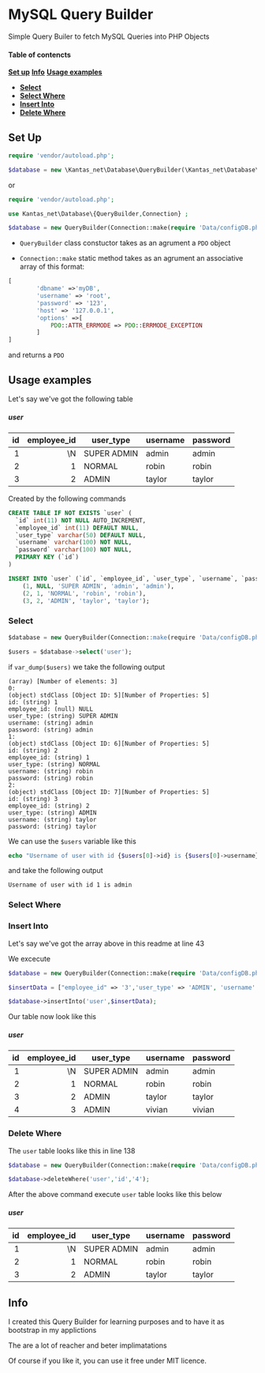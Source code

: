 # MySQL Query Builder

Simple Query Builer to fetch MySQL Queries into PHP Objects

#### Table of contencts
**[Set up](#set-up)**
**[Info](#info)**
**[Usage examples](#usage-examples)**
- **[Select](#select-all)**
- **[Select Where](#select-where)**
- **[Insert Into](#insert-into)**
- **[Delete Where](#delete-where)**

## Set Up

```php
require 'vendor/autoload.php';

$database = new \Kantas_net\Database\QueryBuilder(\Kantas_net\Database\Connection::make(require 'Data/configDB.php'));
```

or

```php
require 'vendor/autoload.php';

use Kantas_net\Database\{QueryBuilder,Connection} ;

$database = new QueryBuilder(Connection::make(require 'Data/configDB.php'));
```

- `QueryBuilder` class constuctor takes as an agrument a `PDO` object

- `Connection::make` static method takes as an agrument an associative array of this format:
```php
[
        'dbname' =>'myDB',
        'username' => 'root',
        'password' => '123',
        'host' => '127.0.0.1',
        'options' =>[
            PDO::ATTR_ERRMODE => PDO::ERRMODE_EXCEPTION
        ]
]
```
and returns a `PDO`

## Usage examples

Let's say we've got the following table

##### user
| id | employee_id | user_type | username | password | 
| -: | -: | - | - | - | 
| 1 | \N | SUPER ADMIN | admin | admin | 
| 2 | 1 | NORMAL | robin | robin | 
| 3 | 2 | ADMIN | taylor | taylor |

Created by the following commands
```sql
CREATE TABLE IF NOT EXISTS `user` (
  `id` int(11) NOT NULL AUTO_INCREMENT,
  `employee_id` int(11) DEFAULT NULL,
  `user_type` varchar(50) DEFAULT NULL,
  `username` varchar(100) NOT NULL,
  `password` varchar(100) NOT NULL,
  PRIMARY KEY (`id`)
)

INSERT INTO `user` (`id`, `employee_id`, `user_type`, `username`, `password`) VALUES
	(1, NULL, 'SUPER ADMIN', 'admin', 'admin'),
	(2, 1, 'NORMAL', 'robin', 'robin'),
	(3, 2, 'ADMIN', 'taylor', 'taylor');
```

### Select 

```sql
$database = new QueryBuilder(Connection::make(require 'Data/configDB.php'));

$users = $database->select('user');
```

if `var_dump($users)` we take the following output

```
(array) [Number of elements: 3]
0: 
(object) stdClass [Object ID: 5][Number of Properties: 5]
id: (string) 1
employee_id: (null) NULL
user_type: (string) SUPER ADMIN
username: (string) admin
password: (string) admin
1: 
(object) stdClass [Object ID: 6][Number of Properties: 5]
id: (string) 2
employee_id: (string) 1
user_type: (string) NORMAL
username: (string) robin
password: (string) robin
2: 
(object) stdClass [Object ID: 7][Number of Properties: 5]
id: (string) 3
employee_id: (string) 2
user_type: (string) ADMIN
username: (string) taylor
password: (string) taylor
```

We can use the `$users` variable like this

```php
echo "Username of user with id {$users[0]->id} is {$users[0]->username}" ;
```

and take the following output

```
Username of user with id 1 is admin
```

### Select Where

### Insert Into

 Let's say we've got the array above in this readme at line 43

 We excecute

 ```php
$database = new QueryBuilder(Connection::make(require 'Data/configDB.php'));

$insertData = ["employee_id" => '3','user_type' => 'ADMIN', 'username' => 'vivian', 'password' => 'vivian'];

$database->insertInto('user',$insertData);
 ```

Our table now look like this

##### user
| id | employee_id | user_type | username | password | 
| -: | -: | - | - | - | 
| 1 | \N | SUPER ADMIN | admin | admin | 
| 2 | 1 | NORMAL | robin | robin | 
| 3 | 2 | ADMIN | taylor | taylor | 
| 4 | 3 | ADMIN | vivian | vivian | 


### Delete Where

The `user` table looks like this in line 138

```php
$database = new QueryBuilder(Connection::make(require 'Data/configDB.php'));

$database->deleteWhere('user','id','4');
```

After the above command execute `user` table looks like this below

##### user
| id | employee_id | user_type | username | password | 
| -: | -: | - | - | - | 
| 1 | \N | SUPER ADMIN | admin | admin | 
| 2 | 1 | NORMAL | robin | robin | 
| 3 | 2 | ADMIN | taylor | taylor | 


## Info

I created this Query Builder for learning purposes and to have it as bootstrap in my applictions

The are a lot of reacher and beter implimatations

Of course if you like it, you can use it free under MIT licence. 